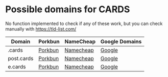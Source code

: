 # Possible domains for CARDS

No function implemented to check if any of these work, but you can check manually with https://tld-list.com/

| Domain | Porkbun | NameCheap | Google Domains |
|---|---|---|---|
| .cards | [Porkbun](https://porkbun.com/checkout/search?prb=e814663da1&tlds=&idnLanguage=&search=search&q=.cards) | [Namecheap](https://www.namecheap.com/domains/registration/results/?domain=.cards) | [Google](https://domains.google.com/registrar/search?searchTerm=.cards) |
| post.cards | [Porkbun](https://porkbun.com/checkout/search?prb=e814663da1&tlds=&idnLanguage=&search=search&q=post.cards) | [Namecheap](https://www.namecheap.com/domains/registration/results/?domain=post.cards) | [Google](https://domains.google.com/registrar/search?searchTerm=post.cards) |
| e.cards | [Porkbun](https://porkbun.com/checkout/search?prb=e814663da1&tlds=&idnLanguage=&search=search&q=e.cards) | [Namecheap](https://www.namecheap.com/domains/registration/results/?domain=e.cards) | [Google](https://domains.google.com/registrar/search?searchTerm=e.cards) |
